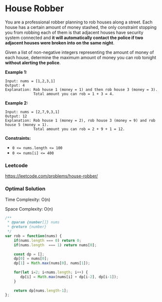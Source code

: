 # House Robber

You are a professional robber planning to rob houses along a street. Each house has a certain amount of money stashed, the only constraint stopping you from robbing each of them is that adjacent houses have security system connected and **it will automatically contact the police if two adjacent houses were broken into on the same night**.

Given a list of non-negative integers representing the amount of money of each house, determine the maximum amount of money you can rob tonight **without alerting the police**.

 

**Example 1:**

```
Input: nums = [1,2,3,1]
Output: 4
Explanation: Rob house 1 (money = 1) and then rob house 3 (money = 3).
             Total amount you can rob = 1 + 3 = 4.
```

**Example 2:**

```
Input: nums = [2,7,9,3,1]
Output: 12
Explanation: Rob house 1 (money = 2), rob house 3 (money = 9) and rob house 5 (money = 1).
             Total amount you can rob = 2 + 9 + 1 = 12.
```

 

**Constraints:**

- `0 <= nums.length <= 100`
- `0 <= nums[i] <= 400`



### Leetcode

https://leetcode.com/problems/house-robber/



### Optimal Solution

Time Complexity: O(n)

Space Complexity: O(n)

```js
/**
 * @param {number[]} nums
 * @return {number}
 */
var rob = function(nums) {
    if(nums.length === 0) return 0;
    if(nums.length  === 1) return nums[0];
    
    const dp = [];
    dp[0] = nums[0];
    dp[1] = Math.max(nums[0], nums[1]);
    
    for(let i=2; i<nums.length; i++) {
       dp[i] = Math.max(nums[i] + dp[i-2], dp[i-1]);
    }
    
    return dp[nums.length-1];
};
```


